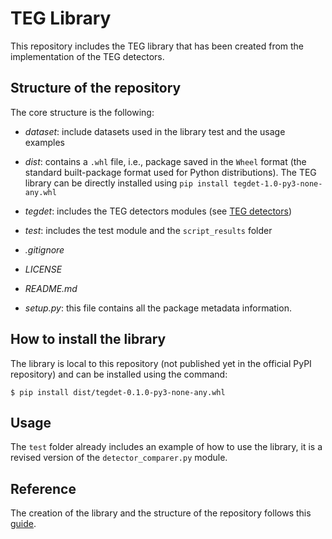 # TEG Library 
This repository includes the TEG library that has been created from the implementation of the TEG detectors.

## Structure of the repository
The core structure is the following:
- *dataset*: include datasets used in the library test and the usage examples
- *dist*: contains a ```.whl``` file, i.e., package saved in the ```Wheel``` format (the standard built-package format used for Python distributions). 
The TEG library can be directly installed   using ```pip install tegdet-1.0-py3-none-any.whl``` 
- *tegdet*: includes the TEG detectors modules (see [TEG detectors](https://github.com/DiasporeUnizar/TEG/blob/master/doc/TEGdetectors.md))
- *test*: includes the test module and the ```script_results``` folder
- *.gitignore*
- *LICENSE*
- *README.md*

- *setup.py*:  this file  contains all the package metadata information. 
 
## How to install the library
The library is local to this repository (not published yet in the official PyPI repository) and can be installed using the command:

```$ pip install dist/tegdet-0.1.0-py3-none-any.whl```

## Usage
The ```test``` folder already includes an example of how to use the library, it is a revised version of the ```detector_comparer.py``` module.

## Reference
The creation of the library and the structure of the repository follows this  [guide](https://medium.com/analytics-vidhya/how-to-create-a-python-library-7d5aea80cc3f).



